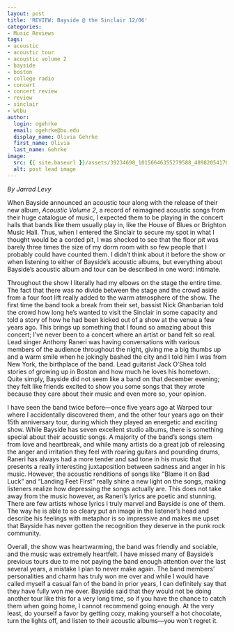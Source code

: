 ```yaml
---
layout: post
title: 'REVIEW: Bayside @ the Sinclair 12/06'
categories:
- Music Reviews
tags:
- acoustic
- acoustic tour
- acoustic volume 2
- bayside
- boston
- college radio
- concert
- concert review
- review
- sinclair
- wtbu
author:
  login: ogehrke
  email: ogehrke@bu.edu
  display_name: Olivia Gehrke
  first_name: Olivia
  last_name: Gehrke
image:
  src: {{ site.baseurl }}/assets/39234698_10156646355279588_4898205417047326720_n.jpg
  alt: post lead image
---
```


_By Jarrad Levy_

When Bayside announced an acoustic tour along with the release of their new album, _Acoustic Volume 2_, a record of reimagined acoustic songs from their huge catalogue of music, I expected them to be playing in the concert halls that bands like them usually play in, like the House of Blues or Brighton Music Hall. Thus, when I entered the Sinclair to secure my spot in what I thought would be a corded pit, I was shocked to see that the floor pit was barely three times the size of my dorm room with so few people that I probably could have counted them. I didn’t think about it before the show or when listening to either of Bayside’s acoustic albums, but everything about Bayside’s acoustic album and tour can be described in one word: intimate.

Throughout the show I literally had my elbows on the stage the entire time. The fact that there was no divide between the stage and the crowd aside from a four foot lift really added to the warm atmosphere of the show. The first time the band took a break from their set, bassist Nick Ghanbarian told the crowd how long he’s wanted to visit the Sinclair in some capacity and told a story of how he had been kicked out of a show at the venue a few years ago. This brings up something that I found so amazing about this concert; I’ve never been to a concert where an artist or band felt so real. Lead singer Anthony Raneri was having conversations with various members of the audience throughout the night, giving me a big thumbs up and a warm smile when he jokingly bashed the city and I told him I was from New York, the birthplace of the band. Lead guitarist Jack O’Shea told stories of growing up in Boston and how much he loves his hometown. Quite simply, Bayside did not seem like a band on that december evening; they felt like friends excited to show you some songs that they wrote because they care about their music and even more so, your opinion.

I have seen the band twice before—once five years ago at Warped tour where I accidentally discovered them, and the other four years ago on their 15th anniversary tour, during which they played an energetic and exciting show. While Bayside has seven excellent studio albums, there is something special about their acoustic songs. A majority of the band’s songs stem from love and heartbreak, and while many artists do a great job of releasing the anger and irritation they feel with roaring guitars and pounding drums, Raneri has always had a more tender and sad tone in his music that presents a really interesting juxtaposition between sadness and anger in his music. However, the acoustic renditions of songs like “Blame it on Bad Luck” and “Landing Feet First” really shine a new light on the songs, making listeners realize how depressing the songs actually are. This does not take away from the music however, as Raneri’s lyrics are poetic and stunning. There are few artists whose lyrics I truly marvel and Bayside is one of them. The way he is able to so cleary put an image in the listener’s head and describe his feelings with metaphor is so impressive and makes me upset that Bayside has never gotten the recognition they deserve in the punk rock community.

Overall, the show was heartwarming, the band was friendly and sociable, and the music was extremely heartfelt. I have missed many of Bayside’s previous tours due to me not paying the band enough attention over the last several years, a mistake I plan to never make again. The band members’ personalities and charm has truly won me over and while I would have called myself a casual fan of the band in prior years, I can definitely say that they have fully won me over. Bayside said that they would not be doing another tour like this for a very long time, so if you have the chance to catch them when going home, I cannot recommend going enough. At the very least, do yourself a favor by getting cozy, making yourself a hot chocolate, turn the lights off, and listen to their acoustic albums—you won’t regret it.